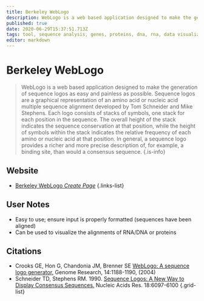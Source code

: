 ```yaml
---
title: Berkeley WebLogo
description: WebLogo is a web based application designed to make the generation of sequence logos as easy and painless as possible.
published: true
date: 2020-06-29T15:37:51.713Z
tags: tool, sequence analysis, genes, proteins, dna, rna, data visualization, logo
editor: markdown
---
```


# Berkeley WebLogo

> WebLogo is a web based application designed to make the generation of sequence logos as easy and painless as possible.
&NewLine;
Sequence logos are a graphical representation of an amino acid or nucleic acid multiple sequence alignment developed by Tom Schneider and Mike Stephens. Each logo consists of stacks of symbols, one stack for each position in the sequence. The overall height of the stack indicates the sequence conservation at that position, while the height of symbols within the stack indicates the relative frequency of each amino or nucleic acid at that position. In general, a sequence logo provides a richer and more precise description of, for example, a binding site, than would a consensus sequence.
{.is-info}



## Website

- [Berkeley WebLogo *Create Page*](http://weblogo.berkeley.edu/logo.cgi)
{.links-list}

## User Notes

- Easy to use; ensure input is properly formatted (sequences have been aligned)
- Can be used to visualize the alignments of RNA/DNA or proteins


## Citations

- Crooks GE, Hon G, Chandonia JM, Brenner SE [WebLogo: A sequence logo generator,](https://genome.cshlp.org/content/14/6/1188.full.) Genome Research, 14:1188-1190, (2004)
- Schneider TD, Stephens RM. 1990. [Sequence Logos: A New Way to Display Consensus Sequences.](https://academic.oup.com/nar/article-abstract/18/20/6097/1141316) Nucleic Acids Res. 18:6097-6100
{.grid-list}